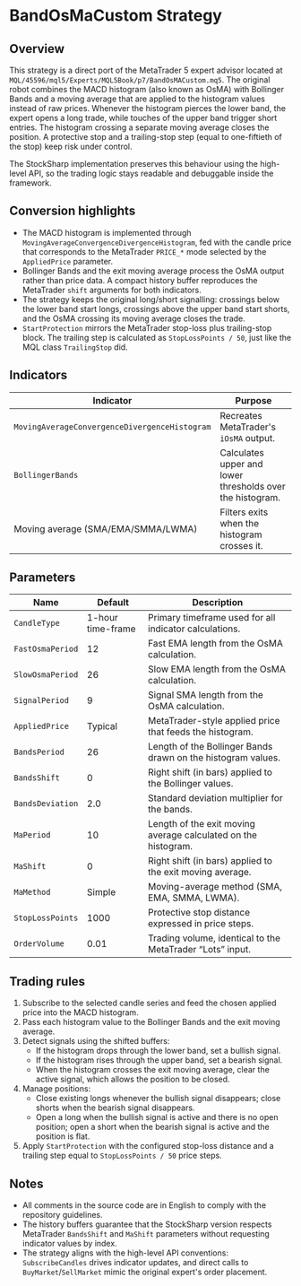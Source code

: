 # BandOsMaCustom Strategy

## Overview

This strategy is a direct port of the MetaTrader 5 expert advisor located at
`MQL/45596/mql5/Experts/MQL5Book/p7/BandOsMACustom.mq5`. The original robot
combines the MACD histogram (also known as OsMA) with Bollinger Bands and a
moving average that are applied to the histogram values instead of raw prices.
Whenever the histogram pierces the lower band, the expert opens a long trade,
while touches of the upper band trigger short entries. The histogram crossing a
separate moving average closes the position. A protective stop and a
trailing-stop step (equal to one-fiftieth of the stop) keep risk under control.

The StockSharp implementation preserves this behaviour using the high-level API,
so the trading logic stays readable and debuggable inside the framework.

## Conversion highlights

* The MACD histogram is implemented through
  `MovingAverageConvergenceDivergenceHistogram`, fed with the candle price that
  corresponds to the MetaTrader `PRICE_*` mode selected by the `AppliedPrice`
  parameter.
* Bollinger Bands and the exit moving average process the OsMA output rather
  than price data. A compact history buffer reproduces the MetaTrader `shift`
  arguments for both indicators.
* The strategy keeps the original long/short signalling: crossings below the
  lower band start longs, crossings above the upper band start shorts, and the
  OsMA crossing its moving average closes the trade.
* `StartProtection` mirrors the MetaTrader stop-loss plus trailing-stop block.
  The trailing step is calculated as `StopLossPoints / 50`, just like the MQL
  class `TrailingStop` did.

## Indicators

| Indicator | Purpose |
| --- | --- |
| `MovingAverageConvergenceDivergenceHistogram` | Recreates MetaTrader's `iOsMA` output. |
| `BollingerBands` | Calculates upper and lower thresholds over the histogram. |
| Moving average (SMA/EMA/SMMA/LWMA) | Filters exits when the histogram crosses it. |

## Parameters

| Name | Default | Description |
| --- | --- | --- |
| `CandleType` | 1-hour time-frame | Primary timeframe used for all indicator calculations. |
| `FastOsmaPeriod` | 12 | Fast EMA length from the OsMA calculation. |
| `SlowOsmaPeriod` | 26 | Slow EMA length from the OsMA calculation. |
| `SignalPeriod` | 9 | Signal SMA length from the OsMA calculation. |
| `AppliedPrice` | Typical | MetaTrader-style applied price that feeds the histogram. |
| `BandsPeriod` | 26 | Length of the Bollinger Bands drawn on the histogram values. |
| `BandsShift` | 0 | Right shift (in bars) applied to the Bollinger values. |
| `BandsDeviation` | 2.0 | Standard deviation multiplier for the bands. |
| `MaPeriod` | 10 | Length of the exit moving average calculated on the histogram. |
| `MaShift` | 0 | Right shift (in bars) applied to the exit moving average. |
| `MaMethod` | Simple | Moving-average method (SMA, EMA, SMMA, LWMA). |
| `StopLossPoints` | 1000 | Protective stop distance expressed in price steps. |
| `OrderVolume` | 0.01 | Trading volume, identical to the MetaTrader “Lots” input. |

## Trading rules

1. Subscribe to the selected candle series and feed the chosen applied price
   into the MACD histogram.
2. Pass each histogram value to the Bollinger Bands and the exit moving average.
3. Detect signals using the shifted buffers:
   * If the histogram drops through the lower band, set a bullish signal.
   * If the histogram rises through the upper band, set a bearish signal.
   * When the histogram crosses the exit moving average, clear the active
     signal, which allows the position to be closed.
4. Manage positions:
   * Close existing longs whenever the bullish signal disappears; close shorts
     when the bearish signal disappears.
   * Open a long when the bullish signal is active and there is no open
     position; open a short when the bearish signal is active and the position is
     flat.
5. Apply `StartProtection` with the configured stop-loss distance and a trailing
   step equal to `StopLossPoints / 50` price steps.

## Notes

* All comments in the source code are in English to comply with the repository
  guidelines.
* The history buffers guarantee that the StockSharp version respects MetaTrader
  `BandsShift` and `MaShift` parameters without requesting indicator values by
  index.
* The strategy aligns with the high-level API conventions: `SubscribeCandles`
  drives indicator updates, and direct calls to `BuyMarket`/`SellMarket` mimic
  the original expert's order placement.
